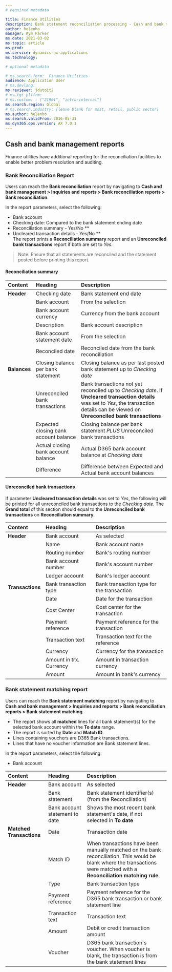 ```yaml
---
# required metadata

title: Finance Utilities 
description: Bank statement reconciliation processing - Cash and bank management reports 
author: helenho
manager: Kym Parker
ms.date: 2021-03-02
ms.topic: article
ms.prod: 
ms.service: dynamics-ax-applications
ms.technology: 

# optional metadata

# ms.search.form:  Finance Utilities 
audience: Application User
# ms.devlang: 
ms.reviewer: jdutoit2
# ms.tgt_pltfrm: 
# ms.custom: : ["21901", "intro-internal"]
ms.search.region: Global
# ms.search.industry: [leave blank for most, retail, public sector]
ms.author: helenho
ms.search.validFrom: 2016-05-31
ms.dyn365.ops.version: AX 7.0.1
---
```


## Cash and bank management reports
Finance utilities have additional reporting for the reconciliation facilities to enable better problem resolution and auditing.

### Bank Reconciliation Report
Users can reach the **Bank reconciliation** report by navigating to **Cash and bank management > Inquiries and reports > Bank reconciliation reports > Bank reconciliation**.

In the report parameters, select the following:
- Bank account
- Checking date: Compared to the bank statement ending date
- Reconciliation summary - Yes/No **
- Uncleared transaction details - Yes/No ** <br>
The report prints a **Reconciliation summary** report and an **Unreconciled bank transactions** report if both are set to _Yes_. <br>

> Note: Ensure that all statements are reconciled and the statement posted before printing this report.

#### Reconciliation summary 

Content                     |   Heading                       |   Description
:--                         |:--                              |:--
**Header**                  | Checking date                   | Bank statement end date
||  Bank account                |  From the selection             
||  Bank account currency       |  Currency from the bank account 
||  Description                 |  Bank account description       
||  Bank account statement date |  From the selection             
||  Reconciled date             |  Reconciled date from the bank reconciliation      
| **Balances** |  Closing balance per bank statement |  Closing balance as per last posted bank statement up to _Checking date_ 
||  Unreconciled bank transactions  |  Bank transactions not yet reconciled up to _Checking date_. If **Uncleared transaction details** was set to _Yes_, the transaction details can be viewed on **Unreconciled bank transactions** 
||  Expected closing bank account balance |  Closing balance per bank statement _PLUS_ Unreconciled bank transactions 
||  Actual closing bank account balance |  Actual D365 bank account balance at _Checking date_ 
||  Difference |  Difference between Expected and Actual bank account balances 

#### Unreconciled bank transactions 
If parameter **Uncleared transaction details** was set to _Yes_, the following will be printed for all unreconciled bank transactions to the _Checking date_.
The **Grand total** of this section should equal to the **Unreconciled bank transactions** on **Reconciliation summary**.

|   Content           |   Heading                 |   Description   |
|:--|:--|:--|
|   **Header**        |  Bank account             |  As selected  |
|                     |  Name                     |  Bank account name |
|                     |  Routing number           |  Bank's routing number |
|                     |  Bank account number      |  Bank's account number |
|                     |  Ledger account           |  Bank's ledger account |
|   **Transactions**  |  Bank transaction type    |  Bank transaction type for the transaction |
|                     |  Date                     |  Date for the transaction |
|                     |  Cost Center              |  Cost center for the transaction |
|                     |  Payment reference        |  Payment reference for the transaction |
|                     |  Transaction text         |  Transaction text for the reference|
|                     |  Currency                 |  Currency for the transaction |
|                     |  Amount in trx. Currency  |  Amount in transaction currency |
|                     |  Amount                   |  Amount in bank's currency |

### Bank statement matching report

Users can reach the **Bank statement matching** report by navigating to **Cash and bank management > Inquiries and reports > Bank reconciliation reports > Bank statement matching**.

-	The report shows all **matched** lines for all bank statement(s) for the selected bank account within the **To date** range.
-	The report is sorted by **Date** and **Match ID**.
-	Lines containing vouchers are D365 Bank transactions.
-	Lines that have no voucher information are Bank statement lines.

In the report parameters, select the following:
- Bank account

|   Content                   |   Heading                       |   Description   |
|:--|:--|:--|
|   **Header**                |  Bank account                   |  As selected  |
|                             |  Bank statement                 |  Bank statement identifier(s) (from the Reconciliation) |
|                             |  Bank account statement to date |  Shows the most recent bank statement's date, if not selected in **To date**|
|   **Matched Transactions**  |  Date                           |  Transaction date  |
|                             |  Match ID                       |  When transactions have been manually matched on the bank reconciliation. This would be blank where the transactions were matched with a **Reconciliation matching rule**. |
|                             |  Type                           |  Bank transaction type |
|                             |  Payment reference              |  Payment reference for the D365 bank transaction or bank statement line|
|                             |  Transaction text               |  Transaction text |
|                             |  Amount                         |  Debit or credit transaction amount |
|                             |  Voucher                        |  D365 bank transaction's voucher. When voucher is blank, the transaction is from the bank statement lines |
